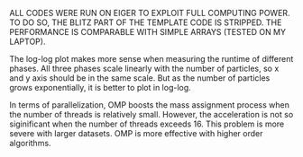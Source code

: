ALL CODES WERE RUN ON EIGER TO EXPLOIT FULL COMPUTING POWER. TO DO SO, THE BLITZ PART OF THE TEMPLATE CODE IS STRIPPED. THE PERFORMANCE IS COMPARABLE WITH SIMPLE ARRAYS (TESTED ON MY LAPTOP).  

The log-log plot makes more sense when measuring the runtime of different phases. All three phases scale linearly with the number of particles, so x and y axis should be in the same scale. But as the number of particles grows exponentially, it is better to plot in log-log.

In terms of parallelization, OMP boosts the mass assignment process when the number of threads is relatively small. However, the acceleration is not so siginificant when the number of threads exceeds 16. This problem is more severe with larger datasets. OMP is more effective with higher order algorithms. 

